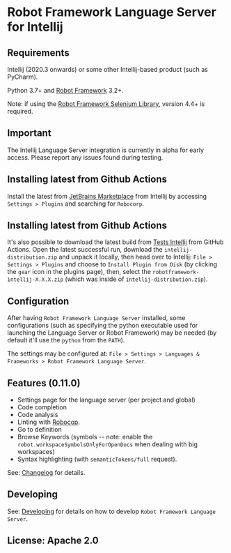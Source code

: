 Robot Framework Language Server for Intellij
=============================================

Requirements
-------------
Intellij (2020.3 onwards) or some other Intellij-based product (such as PyCharm).

Python 3.7+ and [Robot Framework](https://robotframework.org/) 3.2+.

Note: if using the [Robot Framework Selenium Library](https://github.com/robotframework/SeleniumLibrary), version 4.4+ is required.

Important
-----------

The Intellij Language Server integration is currently in alpha for early access.
Please report any issues found during testing.


Installing latest from Github Actions
--------------------------------------

Install the latest from [JetBrains Marketplace](https://plugins.jetbrains.com/plugin/16086-robot-framework-language-server)
from Intellij by accessing `Settings > Plugins` and searching for `Robocorp`.

Installing latest from Github Actions
--------------------------------------

It's also possible to download the latest build from [Tests Intellij](https://github.com/robocorp/robotframework-lsp/actions?query=workflow%3A%22Tests+-+Intellij%22)
from GitHub Actions. Open the latest successful run, download the `intellij-distribution.zip` and unpack it locally, then
head over to Intellij: `File > Settings > Plugins` and choose to `Install Plugin from Disk` (by clicking the `gear` icon in the plugins page),
then, select the `robotframework-intellij-X.X.X.zip` (which was inside of `intellij-distribution.zip`). 

Configuration
-------------

After having `Robot Framework Language Server` installed, some configurations (such as specifying
the python executable used for launching the Language Server or Robot Framework)
may be needed (by default it'll use the `python` from the `PATH`).

The settings may be configured at: `File > Settings > Languages & Frameworks > Robot Framework Language Server`.

Features (0.11.0)
-----------------

- Settings page for the language server (per project and global)
- Code completion
- Code analysis
- Linting with [Robocop](https://robocop.readthedocs.io/en/latest/).
- Go to definition
- Browse Keywords (symbols -- note: enable the `robot.workspaceSymbolsOnlyForOpenDocs` when dealing with big workspaces)
- Syntax highlighting (with `semanticTokens/full` request).

See: [Changelog](docs/changelog.md) for details.


Developing
------------

See: [Developing](docs/develop.md) for details on how to develop `Robot Framework Language Server`.


License: Apache 2.0
-------------------
